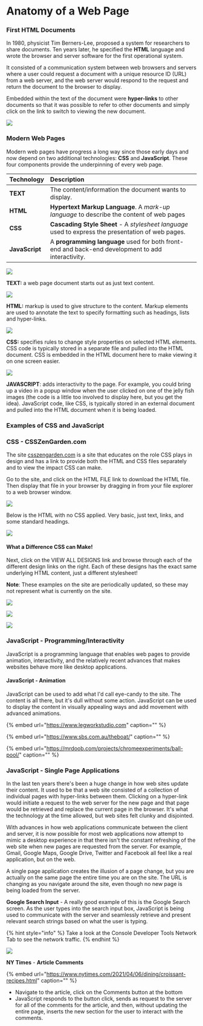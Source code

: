 # Anatomy of a Web Page

### First HTML Documents

In 1980, physicist Tim Berners-Lee, proposed a system for researchers to share documents. Ten years later, he specified the **HTML** language and wrote the browser and server software for the first operational system.

It consisted of a communication system between web browsers and servers where a user could request a document with a unique resource ID \(URL\) from a web server, and the web server would respond to the request and return the document to the browser to display.

Embedded within the text of the document were **hyper-links** to other documents so that it was possible to refer to other documents and simply click on the link to switch to viewing the new document.

![](../.gitbook/assets/image%20%28201%29.png)

### **Modern Web Pages**

Modern web pages have progress a long way since those early days and now depend on two additional technologies: **CSS** and **JavaScript**. These four components provide the underpinning of every web page.

| Technology | Description |
| :--- | :--- |
| **TEXT** | The content/information the document wants to display. |
| **HTML** | **Hypertext Markup Language**. A _mark-up language_ to describe the content of web pages |
| **CSS** | **Cascading Style Sheet** - A _stylesheet language_ used to express the presentation of web pages. |
| **JavaScript** | A **programming language** used for both front-end and back-end development to add interactivity. |

![](../.gitbook/assets/image%20%2859%29.png)

**TEXT:** a web page document starts out as just text content.

![](../.gitbook/assets/image%20%28113%29.png)

**HTML:** markup is used to give structure to the content. Markup elements are used to annotate the text to specify formatting such as headings, lists and hyper-links.

![](../.gitbook/assets/image%20%28263%29.png)

**CSS:** specifies rules to change style properties on selected HTML elements. CSS code is typically stored in a separate file and pulled into the HTML document. CSS is embedded in the HTML document here to make viewing it on one screen easier.

![](../.gitbook/assets/image%20%28217%29.png)

**JAVASCRIPT**: adds interactivity to the page. For example, you could bring up a video in a popup window when the user clicked on one of the jelly fish images \(the code is a little too involved to display here, but you get the idea\). JavaScript code, like CSS, is typically stored in an external document and pulled into the HTML document when it is being loaded.

### Examples of CSS and JavaScript

### CSS - CSSZenGarden.com

The site [csszengarden.com](http://csszengarden.com) is a site that educates on the role CSS plays in design and has a link to provide both the HTML and CSS files separately and to view the impact CSS can make.

Go to the site, and click on the HTML FILE link to download the HTML file. Then display that file in your browser by dragging in from your file explorer to a web browser window.

![](../.gitbook/assets/image%20%28131%29.png)

Below is the HTML with no CSS applied. Very basic, just text, links, and some standard headings.

![](../.gitbook/assets/image%20%2813%29.png)

#### What a Difference CSS can Make!

Next, click on the VIEW ALL DESIGNS link and browse through each of the different design links on the right. Each of these designs has the exact same underlying HTML content, just a different stylesheet!

**Note**: These examples on the site are periodically updated, so these may not represent what is currently on the site.

![](../.gitbook/assets/image%20%2852%29.png)

![](../.gitbook/assets/image%20%28119%29.png)

![](../.gitbook/assets/image%20%28132%29.png)

### 

### JavaScript - Programming/Interactivity

JavaScript is a programming language that enables web pages to provide animation, interactivity, and the relatively recent advances that makes websites behave more like desktop applications. 

#### JavaScript - Animation

JavaScript can be used to add what I'd call eye-candy to the site. The content is all there, but it's dull without some action. JavaScript can be used to display the content in visually appealing ways and add movement with advanced animations.

{% embed url="https://www.legworkstudio.com" caption="" %}

{% embed url="https://www.sbs.com.au/theboat/" caption="" %}

{% embed url="https://mrdoob.com/projects/chromeexperiments/ball-pool/" caption="" %}

### JavaScript - Single Page Applications

In the last ten years there's been a huge change in how web sites update their content. It used to be that a web site consisted of a collection of individual pages with hyper-links between them. Clicking on a hyper-link would initiate a request to the web server for the new page and that page would be retrieved and replace the current page in the browser.  It's what the technology at the time allowed, but web sites felt clunky and disjointed. 

With advances in how web applications communicate between the client and server, it is now possible for most web applications now attempt to mimic a desktop experience in that there isn't the constant refreshing of the web site when new pages are requested from the server. For example, Gmail, Google Maps, Google Drive, Twitter and Facebook all feel like a real application, but on the web.

A single page application creates the illusion of a page change, but you are actually on the same page the entire time you are on the site. The URL is changing as you navigate around the site, even though no new page is being loaded from the server.

**Google Search Input** - A really good example of this is the Google Search screen. As the user types into the search input box, JavaScript is being used to communicate with the server and seamlessly retrieve and present relevant search strings based on what the user is typing.

{% hint style="info" %}
Take a look at the Console Developer Tools Network Tab to see the network traffic.
{% endhint %}

![](../.gitbook/assets/image%20%2817%29.png)

**NY Times** - **Article Comments**

{% embed url="https://www.nytimes.com/2021/04/06/dining/croissant-recipes.html" caption="" %}

* Navigate to the article, click on the Comments button at the bottom
* JavaScript responds to the button click, sends as request to the server for all of the comments for the article, and then, without updating the entire page, inserts the new section for the user to interact with the comments.

